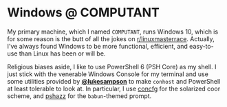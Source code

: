 # Windows @ COMPUTANT
My primary machine, which I named `COMPUTANT`, runs Windows 10, which is for some reason is the butt of all the jokes on [r/linuxmasterrace](https://www.reddit.com/r/linuxmasterrace/). Actually, I've always found Windows to be more functional, efficient, and easy-to-use than Linux has been or will be.

Religious biases aside, I like to use PowerShell 6 (PSH Core) as my shell. I just stick with the venerable Windows Console for my terminal and use some utilities provided by [**@lukesampson**](https://github.com/lukesampson) to make `conhost` and PowerShell at least tolerable to look at. In particular, I use [concfg](https://github.com/lukesampson/concfg) for the solarized coor scheme, and [pshazz](https://github.com/lukesampson/pshazz) for the `babun`-themed prompt.
